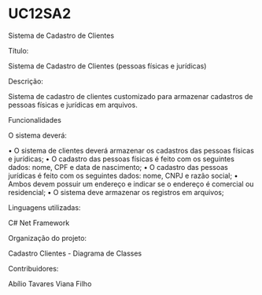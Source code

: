 # UC12SA2
Sistema de Cadastro de Clientes

Título:

Sistema de Cadastro de Clientes (pessoas físicas e jurídicas)

Descrição:

Sistema de cadastro de clientes customizado para armazenar cadastros de pessoas físicas e jurídicas em arquivos.

Funcionalidades

O sistema deverá:

• O sistema de clientes deverá armazenar os cadastros das pessoas físicas e jurídicas; • O cadastro das pessoas físicas é feito com os seguintes dados: nome, CPF e data de nascimento; • O cadastro das pessoas jurídicas é feito com os seguintes dados: nome, CNPJ e razão social; • Ambos devem possuir um endereço e indicar se o endereço é comercial ou residencial; • O sistema deve armazenar os registros em arquivos;

Linguagens utilizadas:

C# Net Framework

Organização do projeto:

Cadastro Clientes - Diagrama de Classes

Contribuidores:

Abílio Tavares Viana Filho

